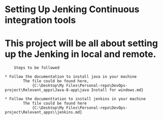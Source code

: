 

# Setting Up Jenking Continuous integration tools

# This project will be all about setting up the Jenking in local and remote.

		Steps to be followed

	* Follow the documentation to install java in your machine
			The file could be found here,
				{C:\Desktop\My Files\Personal-repo\DevOps-project\Relevant_apps\Java-8-app\java Install for windows.md} 

	* Follow the documenttation to install jenkins in your machine
			The file could be found here
				{C:\Desktop\My Files\Personal-repo\DevOps-project\Relevant_apps\\jenkins.md}
	

	
